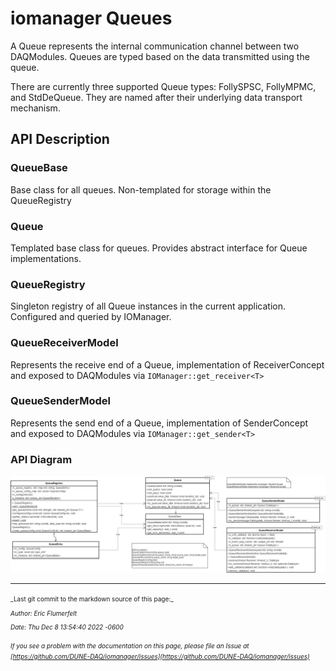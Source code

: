 # iomanager Queues

A Queue represents the internal communication channel between two DAQModules. Queues are typed based on the data transmitted using the queue.

There are currently three supported Queue types: FollySPSC, FollyMPMC, and StdDeQueue. They are named after their underlying data transport mechanism.

## API Description

### QueueBase

Base class for all queues. Non-templated for storage within the QueueRegistry

### Queue

Templated base class for queues. Provides abstract interface for Queue implementations.

### QueueRegistry

Singleton registry of all Queue instances in the current application. Configured and queried by IOManager.

### QueueReceiverModel

Represents the receive end of a Queue, implementation of ReceiverConcept and exposed to DAQModules via `IOManager::get_receiver<T>`

### QueueSenderModel

Represents the send end of a Queue, implementation of SenderConcept and exposed to DAQModules via `IOManager::get_sender<T>`

### API Diagram

![Class Diagrams](https://github.com/DUNE-DAQ/iomanager/raw/develop/docs/iomanager-queue.png)

-----

<font size="1">
_Last git commit to the markdown source of this page:_


_Author: Eric Flumerfelt_

_Date: Thu Dec 8 13:54:40 2022 -0600_

_If you see a problem with the documentation on this page, please file an Issue at [https://github.com/DUNE-DAQ/iomanager/issues](https://github.com/DUNE-DAQ/iomanager/issues)_
</font>

